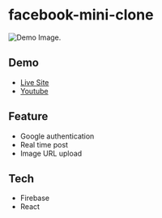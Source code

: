 # facebook-mini-clone
![Demo Image.](https://i.ibb.co/7rvFK1T/facebook.jpg)

## Demo

* [Live Site](https://facebook-clone-79c45.web.app/)
* [Youtube](https://youtu.be/_Mi9PtFm5xY)

## Feature

* Google authentication
* Real time post
* Image URL upload

## Tech

* Firebase
* React
